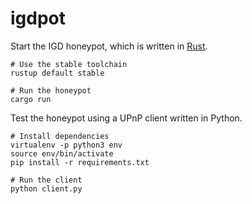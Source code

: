 # igdpot

Start the IGD honeypot, which is written in [Rust](https://www.rust-lang.org/tools/install).

```
# Use the stable toolchain
rustup default stable

# Run the honeypot
cargo run
```

Test the honeypot using a UPnP client written in Python.

```
# Install dependencies
virtualenv -p python3 env
source env/bin/activate
pip install -r requirements.txt

# Run the client
python client.py
```
